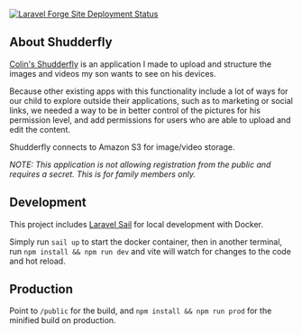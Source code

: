 [![Laravel Forge Site Deployment Status](https://img.shields.io/endpoint?url=https%3A%2F%2Fforge.laravel.com%2Fsite-badges%2Fa89488e3-6bf3-4f91-9427-41050b590248%3Fdate%3D1&style=flat-square)](https://forge.laravel.com)

## About Shudderfly

[Colin's Shudderfly](https://shudderfly.adambailey.io) is an application I made to upload and structure the images and
videos my son wants to see on his devices.

Because other existing apps with this functionality include a lot of ways for our child to explore outside their applications, such as to marketing or social
links, we needed a way to be in better control of the pictures for his permission level,
and add permissions for users who are able to upload and edit the content.

Shudderfly connects to Amazon S3 for image/video storage.

_NOTE: This application is not allowing registration from the public and requires a secret. This is for family members only._

## Development

This project includes [Laravel Sail](https://laravel.com/docs/sail) for local development with Docker.

Simply run `sail up` to start the docker container, then in another terminal, run
`npm install && npm run dev` and vite will watch for changes to the code and hot reload.

## Production

Point to `/public` for the build, and `npm install && npm run prod` for the minified build on production.
